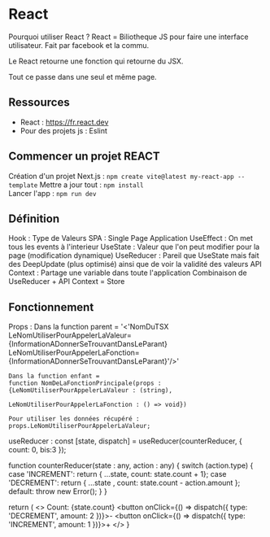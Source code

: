# React

Pourquoi utiliser React ?
React = Biliotheque JS pour faire une interface utilisateur. Fait par facebook et la commu.

Le React retourne une fonction qui retourne du JSX.

Tout ce passe dans une seul et même page.

## Ressources 
- React : https://fr.react.dev
- Pour des projets js : Eslint

## Commencer un projet REACT

Création d'un projet Next.js : ```npm create vite@latest my-react-app --template``` 
Mettre a jour tout :  ```npm install```  
Lancer l'app : ```npm run dev```  

## Définition
Hook : Type de Valeurs
SPA : Single Page Application
UseEffect : On met tous les events à l'interieur
UseState : Valeur que l'on peut modifier pour la page (modification dynamique)
UseReducer : Pareil que UseState mais fait des DeepUpdate (plus optimisé) ainsi que de voir la validité des valeurs
API Context : Partage une variable dans toute l'application
Combinaison de UseReducer + API Context = Store

## Fonctionnement

Props :
    Dans la function parent =
    '<'NomDuTSX LeNomUtiliserPourAppelerLaValeur={InformationADonnerSeTrouvantDansLeParant} LeNomUtiliserPourAppelerLaFonction={InformationADonnerSeTrouvantDansLeParant}'/>'

    Dans la function enfant =
    function NomDeLaFonctionPrincipale(props : {LeNomUtiliserPourAppelerLaValeur : (string),
                                                LeNomUtiliserPourAppelerLaFonction : () => void})

    Pour utiliser les données récupéré : props.LeNomUtiliserPourAppelerLaValeur;

useReducer :
  const [state, dispatch] = useReducer(counterReducer, { count: 0, bis:3 });

  function counterReducer(state : any, action : any) {
    switch (action.type) {
      case 'INCREMENT':
        return { ...state, count: state.count + 1};
      case 'DECREMENT':
        return { ...state , count: state.count - action.amount };
        default:
        throw new Error();
    }
  }

  return (
    <>
      Count: {state.count}
      <button onClick={() => dispatch({ type: 'DECREMENT', amount: 2 })}>-</button>
      <button onClick={() => dispatch({ type: 'INCREMENT', amount: 1 })}>+</button>
    </>
}